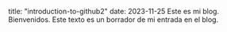 title: "introduction-to-github2"
date: 2023-11-25
Este es mi blog. Bienvenidos. Este texto es un borrador de mi entrada en el blog.
